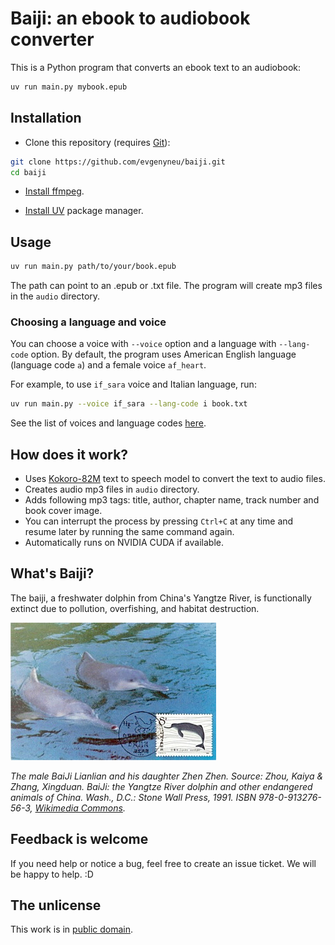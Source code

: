# Baiji: an ebook to audiobook converter

This is a Python program that converts an ebook text to an audiobook:

```sh
uv run main.py mybook.epub
```

## Installation

* Clone this repository (requires [Git](https://git-scm.com/downloads)):

```sh
git clone https://github.com/evgenyneu/baiji.git
cd baiji
```

* [Install ffmpeg](https://ffmpeg.org/download.html).

* [Install UV](https://docs.astral.sh/uv/#installation) package manager.

## Usage

```sh
uv run main.py path/to/your/book.epub
```

The path can point to an .epub or .txt file. The program will create mp3 files in the `audio` directory.


### Choosing a language and voice

You can choose a voice with `--voice` option and a language with `--lang-code` option.
By default, the program uses American English language (language code `a`) and a female voice `af_heart`.

For example, to use `if_sara` voice and Italian language, run:


```sh
uv run main.py --voice if_sara --lang-code i book.txt
```

See the list of voices and language codes [here](https://huggingface.co/hexgrad/Kokoro-82M/blob/main/VOICES.md).


## How does it work?

* Uses [Kokoro-82M](https://huggingface.co/hexgrad/Kokoro-82M) text to speech model to convert the text to audio files.
* Creates audio mp3 files in `audio` directory.
* Adds following mp3 tags: title, author, chapter name, track number and book cover image.
* You can interrupt the process by pressing `Ctrl+C` at any time and resume later by running the same command again.
* Automatically runs on NVIDIA CUDA if available.

## What's Baiji?

The baiji, a freshwater dolphin from China's Yangtze River, is functionally extinct due to pollution, overfishing, and habitat destruction.

<img src='./images/baiji.jpg' alt='The male BaiJi Lianlian and his daughter Zhen Zhen'>

*The male BaiJi Lianlian and his daughter Zhen Zhen. Source:
Zhou, Kaiya & Zhang, Xingduan. BaiJi: the Yangtze River dolphin and other endangered animals of China. Wash., D.C.: Stone Wall Press, 1991. ISBN 978-0-913276-56-3,  [Wikimedia Commons](https://commons.wikimedia.org/wiki/File:Lianlian_and_Zhenzhen,_two_Chinese_River_Dolphins.jpg).*


## Feedback is welcome

If you need help or notice a bug, feel free to create an issue ticket. We will be happy to help. :D


## The unlicense

This work is in [public domain](UNLICENSE).
